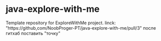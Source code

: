 # java-explore-with-me
Template repository for ExploreWithMe project.
linck: "https://github,com/NoobProger-PT/java-explore-with-me/pull/3"
после гитхаб поставить "точку"
